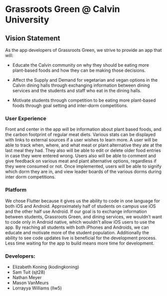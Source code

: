 # Grassroots Green @ Calvin University


## Vision Statement

As the app developers of Grassroots Green, we strive to provide an app that will:

- Educate the Calvin community on why they should be eating more plant-based foods and how they can be making those decisions.

- Affect the Supply and Demand for vegetarian and vegan options in the Calvin dining halls through exchanging information between dining services and the students and staff who eat in the dining halls.

- Motivate students through competition to be eating more plant-based foods through goal setting and inter-dorm competitions.

### User Experience

Front and center in the app will be information about plant based foods, and the carbon footprint of regular meat diets. Various stats can be displayed with links to external sources if a user wishes to learn more. A user will be able to track when, where, and what meat or plant alternative they ate at the last meal they had. They also will be able to edit or delete older food entries in case they were entered wrong. Users also will be able to comment and give feedback on various meat and plant alternative options, regardless if they were consumed or not. Once implemented, users will be able to signify which dorm they are in, and view leader boards of the various dorms during inter dorm competitions.

### Platform

We chose Flutter because it gives us the ability to code in one language for both iOS and Android. Approximately half of students on campus use iOS and the other half use Android. If our goal is to exchange information between students, Grassroots Green, and dining services, we wouldn’t want to code only in Android native, which wouldn't allow iOS users to use the app. By reaching all students with both iPhones and Androids, we can educate and motivate more of the student population. Additionally the ability to see code updates live is beneficial for the development process. Less time waiting for the app to build means more time for development.

### Developers:

- Elizabeth Koning (kodingkoning)
- Sam Tuit (sjt28)
- Nathan Meyer
- Mason VanMeurs
- Lorrayya Williams (llw5)
